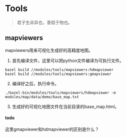 # Tools

> 君子生非异也，善假于物也。


## mapviewers
mapviewers用来可视化生成好的高精度地图。

1. 首先编译文件，这里可以把python文件编译为可执行文件。
```
bazel build //modules/tools/mapviewers:hdmapviewer
bazel build //modules/tools/mapviewers:gmapviewer
```

2. 编译好之后，执行命令。
```
./bazel-bin/modules/tools/mapviewers/hdmapviewer -m modules/map/data/demo/base_map.txt
```

3. 生成好的可视化地图文件在当前目录的base_map.html。

#### todo
这里gmapviewer和hdmapviewer的区别是什么？




